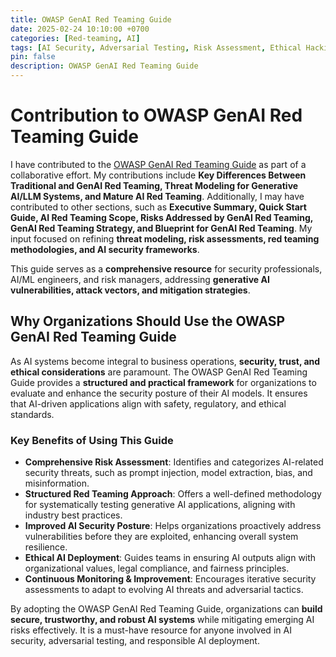```yaml
---
title: OWASP GenAI Red Teaming Guide
date: 2025-02-24 10:10:00 +0700
categories: [Red-teaming, AI]
tags: [AI Security, Adversarial Testing, Risk Assessment, Ethical Hacking]
pin: false
description: OWASP GenAI Red Teaming Guide
---
```


# Contribution to OWASP GenAI Red Teaming Guide

I have contributed to the [OWASP GenAI Red Teaming Guide](https://genai.owasp.org/resource/genai-red-teaming-guide/) as part of a collaborative effort. My contributions include **Key Differences Between Traditional and GenAI Red Teaming, Threat Modeling for Generative AI/LLM Systems, and Mature AI Red Teaming**. Additionally, I may have contributed to other sections, such as **Executive Summary, Quick Start Guide, AI Red Teaming Scope, Risks Addressed by GenAI Red Teaming, GenAI Red Teaming Strategy, and Blueprint for GenAI Red Teaming**. My input focused on refining **threat modeling, risk assessments, red teaming methodologies, and AI security frameworks**.

This guide serves as a **comprehensive resource** for security professionals, AI/ML engineers, and risk managers, addressing **generative AI vulnerabilities, attack vectors, and mitigation strategies**.

## Why Organizations Should Use the OWASP GenAI Red Teaming Guide

As AI systems become integral to business operations, **security, trust, and ethical considerations** are paramount. The OWASP GenAI Red Teaming Guide provides a **structured and practical framework** for organizations to evaluate and enhance the security posture of their AI models. It ensures that AI-driven applications align with safety, regulatory, and ethical standards.

### **Key Benefits of Using This Guide**

- **Comprehensive Risk Assessment**: Identifies and categorizes AI-related security threats, such as prompt injection, model extraction, bias, and misinformation.
- **Structured Red Teaming Approach**: Offers a well-defined methodology for systematically testing generative AI applications, aligning with industry best practices.
- **Improved AI Security Posture**: Helps organizations proactively address vulnerabilities before they are exploited, enhancing overall system resilience.
- **Ethical AI Deployment**: Guides teams in ensuring AI outputs align with organizational values, legal compliance, and fairness principles.
- **Continuous Monitoring & Improvement**: Encourages iterative security assessments to adapt to evolving AI threats and adversarial tactics.

By adopting the OWASP GenAI Red Teaming Guide, organizations can **build secure, trustworthy, and robust AI systems** while mitigating emerging AI risks effectively. It is a must-have resource for anyone involved in AI security, adversarial testing, and responsible AI deployment.
